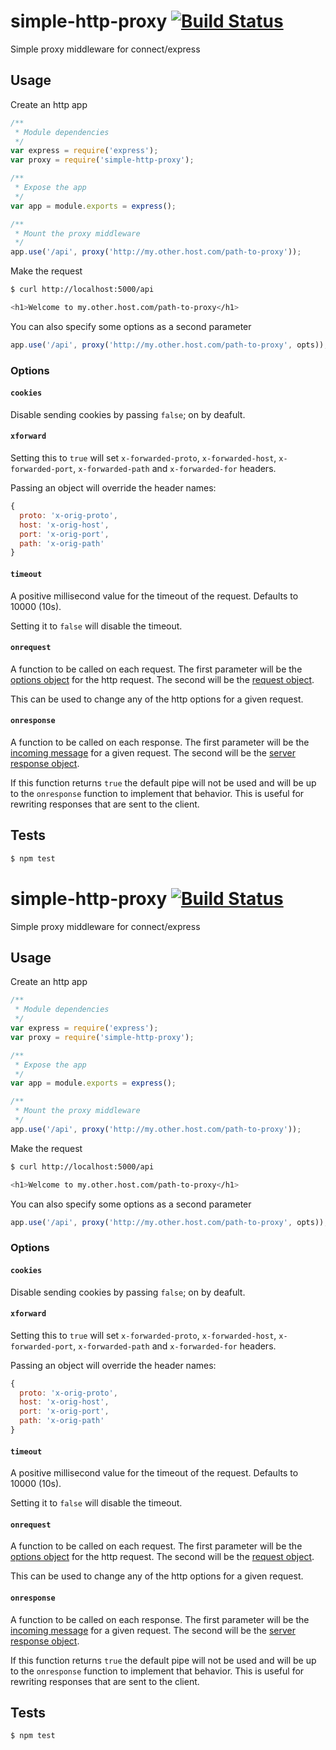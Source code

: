 simple-http-proxy [![Build Status](https://travis-ci.org/simple-app/simple-http-proxy.png?branch=master)](https://travis-ci.org/simple-app/simple-http-proxy)
=================

Simple proxy middleware for connect/express

Usage
-----

Create an http app
```js
/**
 * Module dependencies
 */
var express = require('express');
var proxy = require('simple-http-proxy');

/**
 * Expose the app
 */
var app = module.exports = express();

/**
 * Mount the proxy middleware
 */
app.use('/api', proxy('http://my.other.host.com/path-to-proxy'));
```

Make the request
```sh
$ curl http://localhost:5000/api

<h1>Welcome to my.other.host.com/path-to-proxy</h1>
```

You can also specify some options as a second parameter

```js
app.use('/api', proxy('http://my.other.host.com/path-to-proxy', opts));
```

### Options

#### `cookies`

Disable sending cookies by passing `false`; on by deafult.

#### `xforward`

Setting this to `true` will set `x-forwarded-proto`, `x-forwarded-host`, `x-forwarded-port`, `x-forwarded-path` and `x-forwarded-for` headers.

Passing an object will override the header names:

```js
{
  proto: 'x-orig-proto',
  host: 'x-orig-host',
  port: 'x-orig-port',
  path: 'x-orig-path'
}
```

#### `timeout`

A positive millisecond value for the timeout of the request. Defaults to 10000 (10s).

Setting it to `false` will disable the timeout.

#### `onrequest`

A function to be called on each request. The first parameter will be the [options object](http://nodejs.org/api/http.html#http_http_request_options_callback) for the http request. The second will be the [request object](http://nodejs.org/api/http.html#http_class_http_clientrequest).

This can be used to change any of the http options for a given request.

#### `onresponse`

A function to be called on each response. The first parameter will be the [incoming message](http://nodejs.org/api/http.html#http_http_incomingmessage) for a given request. The second will be the [server response object](http://nodejs.org/api/http.html#http_class_http_serverresponse).

If this function returns `true` the default pipe will not be used and will be up to the `onresponse` function to implement that behavior. This is useful for rewriting responses that are sent to the client.

Tests
-----

```sh
$ npm test
```
simple-http-proxy [![Build Status](https://travis-ci.org/simple-app/simple-http-proxy.png?branch=master)](https://travis-ci.org/simple-app/simple-http-proxy)
=================

Simple proxy middleware for connect/express

Usage
-----

Create an http app
```js
/**
 * Module dependencies
 */
var express = require('express');
var proxy = require('simple-http-proxy');

/**
 * Expose the app
 */
var app = module.exports = express();

/**
 * Mount the proxy middleware
 */
app.use('/api', proxy('http://my.other.host.com/path-to-proxy'));
```

Make the request
```sh
$ curl http://localhost:5000/api

<h1>Welcome to my.other.host.com/path-to-proxy</h1>
```

You can also specify some options as a second parameter

```js
app.use('/api', proxy('http://my.other.host.com/path-to-proxy', opts));
```

### Options

#### `cookies`

Disable sending cookies by passing `false`; on by deafult.

#### `xforward`

Setting this to `true` will set `x-forwarded-proto`, `x-forwarded-host`, `x-forwarded-port`, `x-forwarded-path` and `x-forwarded-for` headers.

Passing an object will override the header names:

```js
{
  proto: 'x-orig-proto',
  host: 'x-orig-host',
  port: 'x-orig-port',
  path: 'x-orig-path'
}
```

#### `timeout`

A positive millisecond value for the timeout of the request. Defaults to 10000 (10s).

Setting it to `false` will disable the timeout.

#### `onrequest`

A function to be called on each request. The first parameter will be the [options object](http://nodejs.org/api/http.html#http_http_request_options_callback) for the http request. The second will be the [request object](http://nodejs.org/api/http.html#http_class_http_clientrequest).

This can be used to change any of the http options for a given request.

#### `onresponse`

A function to be called on each response. The first parameter will be the [incoming message](http://nodejs.org/api/http.html#http_http_incomingmessage) for a given request. The second will be the [server response object](http://nodejs.org/api/http.html#http_class_http_serverresponse).

If this function returns `true` the default pipe will not be used and will be up to the `onresponse` function to implement that behavior. This is useful for rewriting responses that are sent to the client.

Tests
-----

```sh
$ npm test
```
